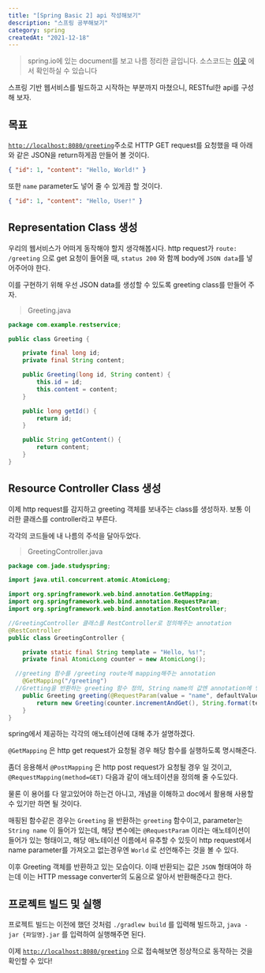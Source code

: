 ```yaml
---
title: "[Spring Basic 2] api 작성해보기"
description: "스프링 공부해보기"
category: spring
createdAt: "2021-12-18"
---
```


> spring.io에 있는 document를 보고 나름 정리한 글입니다.
> 소스코드는 [이곳](https://github.com/morethanmin/study-spring/tree/main/%5BSpring%20Basic%202%5D%20api%20%EC%9E%91%EC%84%B1%ED%95%B4%EB%B3%B4%EA%B8%B0) 에서 확인하실 수 있습니다

스프링 기반 웹서비스를 빌드하고 시작하는 부분까지 마쳤으니, RESTful한 api를 구성해 보자.

## 목표

[`http://localhost:8080/greeting`](http://localhost:8080/greeting)주소로 HTTP GET request를 요청했을 때 아래와 같은 JSON을 return하게끔 만들어 볼 것이다.

```json
{ "id": 1, "content": "Hello, World!" }
```

또한 `name` parameter도 넣어 줄 수 있게끔 할 것이다.

```json
{ "id": 1, "content": "Hello, User!" }
```

## **Representation Class 생성**

우리의 웹서비스가 어떠게 동작해야 할지 생각해봅시다. http request가 `route: /greeting` 으로 get 요청이 들어올 때, `status 200` 와 함께 body에 `JSON data`를 넣어주어야 한다.

이를 구현하기 위해 우선 JSON data를 생성할 수 있도록 greeting class를 만들어 주자.

> Greeting.java

```java
package com.example.restservice;

public class Greeting {

	private final long id;
	private final String content;

	public Greeting(long id, String content) {
		this.id = id;
		this.content = content;
	}

	public long getId() {
		return id;
	}

	public String getContent() {
		return content;
	}
}
```

## **Resource Controller Class 생성**

이제 http request를 감지하고 greeting 객체를 보내주는 class를 생성하자. 보통 이러한 클래스를 controller라고 부른다.

각각의 코드들에 내 나름의 주석을 달아두었다.

> GreetingController.java

```java
package com.jade.studyspring;

import java.util.concurrent.atomic.AtomicLong;

import org.springframework.web.bind.annotation.GetMapping;
import org.springframework.web.bind.annotation.RequestParam;
import org.springframework.web.bind.annotation.RestController;

//GreetingController 클래스를 RestController로 정의해주는 annotation
@RestController
public class GreetingController {

	private static final String template = "Hello, %s!";
	private final AtomicLong counter = new AtomicLong();

  //greeting 함수를 /greeting route에 mapping해주는 annotation
	@GetMapping("/greeting")
  //Gretting을 반환하는 greeting 함수 정의, String name의 값엔 annotation에 명시된 값이 들어감.
	public Greeting greeting(@RequestParam(value = "name", defaultValue = "World") String name) {
		return new Greeting(counter.incrementAndGet(), String.format(template, name));
	}
}
```

spring에서 제공하는 각각의 애노테이션에 대해 추가 설명하겠다.

`@GetMapping` 은 http get request가 요청될 경우 해당 함수를 실행하도록 명시해준다.

좀더 응용해서 `@PostMapping` 은 http post request가 요청될 경우 일 것이고, `@RequestMapping(method=GET)` 다음과 같이 애노테이션을 정의해 줄 수도있다.

물론 이 용어를 다 알고있어야 하는건 아니고, 개념을 이해하고 doc에서 활용해 사용할 수 있기만 하면 될 것이다.

매핑된 함수같은 경우는 `Greeting` 을 반환하는 `greeting` 함수이고, parameter는 `String name` 이 들어가 있는데, 해당 변수에는 `@RequestParam` 이라는 애노테이션이 들어가 있는 형태이고, 해당 애노테이션 이름에서 유추할 수 있듯이 http request에서 name parameter를 가져오고 없는경우엔 `World` 로 선언해주는 것을 볼 수 있다.

이후 Greeting 객체를 반환하고 있는 모습이다. 이때 반환되는 값은 `JSON` 형태여야 하는데 이는 HTTP message converter의 도움으로 알아서 반환해준다고 한다.

## 프로젝트 빌드 및 실행

프로젝트 빌드는 이전에 했던 것처럼 `./gradlew build` 를 입력해 빌드하고, `java -jar {파일명}.jar` 를 입력하여 실행해주면 된다.

이제 [`http://localhost:8080/greeting`](http://localhost:8080/greeting) 으로 접속해보면 정상적으로 동작하는 것을 확인할 수 있다!

